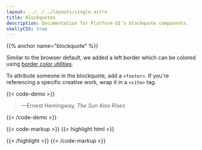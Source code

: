 ```yaml
---
layout: ../../../layouts/single.astro
title: Blockquotes
description: Documentation for Platform UI's blockquote components.
skellyCSS: true
---
```


{{% anchor name="blockquote" %}}

Similar to the browser default, we added a left border which can be colored using <a href="/docs/utilities/borders/">border color utilities</a>.

To attribute someone in the blockquote, add a `<footer>`. If you're referencing a specific creative work, wrap it in a `<cite>` tag.

{{< code-demo >}}
<blockquote class="block laptop-up-6">
    <p class="skeleton" data-lines="3" role="presentation"></p>
    <footer>—Ernest Hemingway, <cite>The Sun Also Rises</cite></footer>
</blockquote>
{{< /code-demo >}}

{{< code-markup >}}
{{< highlight html >}}
<blockquote>
    <p>
        <!-- Quote goes here! -->
    </p>
    <footer>
        <!-- Quote attribution goes here! -->
        <cite>
        <!-- Cite a specific work -->
        </cite>
    </footer>
</blockquote>
{{< /highlight >}} 
{{< /code-markup >}}


